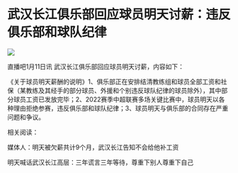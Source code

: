 # 武汉长江俱乐部回应球员明天讨薪：违反俱乐部和球队纪律

![](https://inews.gtimg.com/newsapp_bt/0/15604951624/1000)

直播吧1月11日讯 武汉长江俱乐部回应球员明天讨薪，内容如下：

《关于球员明天薪酬的说明》1、俱乐部正在安排结清教练组和球员全部工资和社保（某教练及其经手的部分球员、外援和个别违反球队纪律的球员除外），其中部分球员工资已发放完毕；2、2022赛季中超联赛多场关键比赛中，球员明天以各种理由拒绝参赛，违反俱乐部和球队纪律；3、球员明天与俱乐部的合同存在严重问题和争议。

相关阅读：

媒体人：明天被欠薪共计9个月，武汉长江告知不会给他补工资

明天喊话武汉长江高层：三年谎言三年等待，尊重下别人尊重下自己

